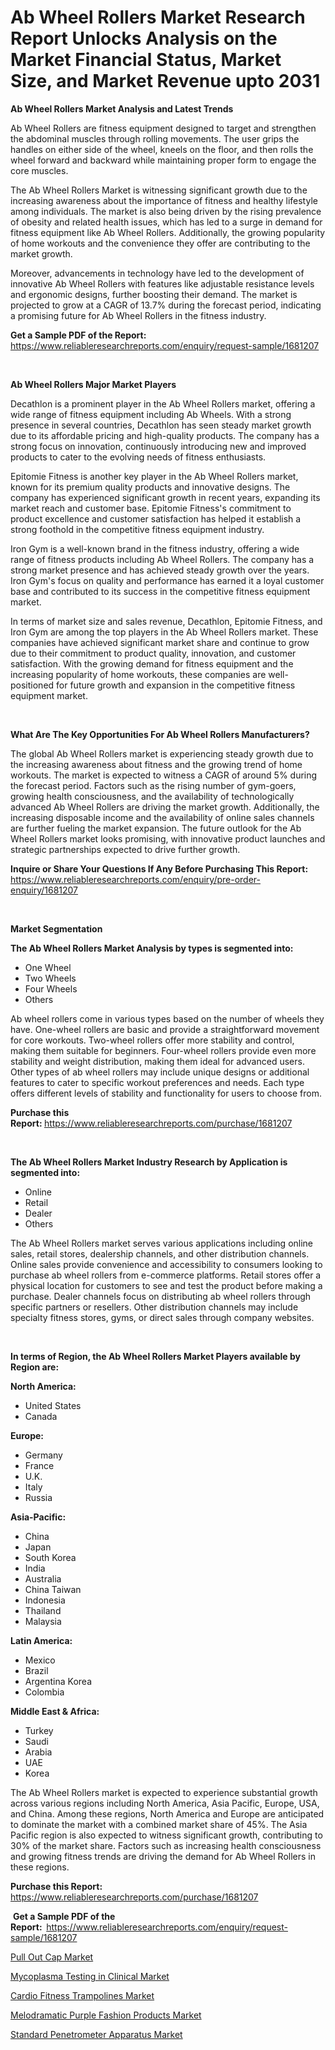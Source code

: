 <p><h1>Ab Wheel Rollers Market Research Report Unlocks Analysis on the Market Financial Status, Market Size, and Market Revenue upto 2031</h1></p><p><strong>Ab Wheel Rollers Market Analysis and Latest Trends</strong></p>
<p><p>Ab Wheel Rollers are fitness equipment designed to target and strengthen the abdominal muscles through rolling movements. The user grips the handles on either side of the wheel, kneels on the floor, and then rolls the wheel forward and backward while maintaining proper form to engage the core muscles.</p><p>The Ab Wheel Rollers Market is witnessing significant growth due to the increasing awareness about the importance of fitness and healthy lifestyle among individuals. The market is also being driven by the rising prevalence of obesity and related health issues, which has led to a surge in demand for fitness equipment like Ab Wheel Rollers. Additionally, the growing popularity of home workouts and the convenience they offer are contributing to the market growth.</p><p>Moreover, advancements in technology have led to the development of innovative Ab Wheel Rollers with features like adjustable resistance levels and ergonomic designs, further boosting their demand. The market is projected to grow at a CAGR of 13.7% during the forecast period, indicating a promising future for Ab Wheel Rollers in the fitness industry.</p></p>
<p><strong>Get a Sample PDF of the Report:&nbsp;</strong> <a href="https://www.reliableresearchreports.com/enquiry/request-sample/1681207">https://www.reliableresearchreports.com/enquiry/request-sample/1681207</a></p>
<p>&nbsp;</p>
<p><strong>Ab Wheel Rollers Major Market Players</strong></p>
<p><p>Decathlon is a prominent player in the Ab Wheel Rollers market, offering a wide range of fitness equipment including Ab Wheels. With a strong presence in several countries, Decathlon has seen steady market growth due to its affordable pricing and high-quality products. The company has a strong focus on innovation, continuously introducing new and improved products to cater to the evolving needs of fitness enthusiasts.</p><p>Epitomie Fitness is another key player in the Ab Wheel Rollers market, known for its premium quality products and innovative designs. The company has experienced significant growth in recent years, expanding its market reach and customer base. Epitomie Fitness's commitment to product excellence and customer satisfaction has helped it establish a strong foothold in the competitive fitness equipment industry.</p><p>Iron Gym is a well-known brand in the fitness industry, offering a wide range of fitness products including Ab Wheel Rollers. The company has a strong market presence and has achieved steady growth over the years. Iron Gym's focus on quality and performance has earned it a loyal customer base and contributed to its success in the competitive fitness equipment market.</p><p>In terms of market size and sales revenue, Decathlon, Epitomie Fitness, and Iron Gym are among the top players in the Ab Wheel Rollers market. These companies have achieved significant market share and continue to grow due to their commitment to product quality, innovation, and customer satisfaction. With the growing demand for fitness equipment and the increasing popularity of home workouts, these companies are well-positioned for future growth and expansion in the competitive fitness equipment market.</p></p>
<p>&nbsp;</p>
<p><strong>What Are The Key Opportunities For Ab Wheel Rollers Manufacturers?</strong></p>
<p><p>The global Ab Wheel Rollers market is experiencing steady growth due to the increasing awareness about fitness and the growing trend of home workouts. The market is expected to witness a CAGR of around 5% during the forecast period. Factors such as the rising number of gym-goers, growing health consciousness, and the availability of technologically advanced Ab Wheel Rollers are driving the market growth. Additionally, the increasing disposable income and the availability of online sales channels are further fueling the market expansion. The future outlook for the Ab Wheel Rollers market looks promising, with innovative product launches and strategic partnerships expected to drive further growth.</p></p>
<p><strong>Inquire or Share Your Questions If Any Before Purchasing This Report:</strong> <a href="https://www.reliableresearchreports.com/enquiry/pre-order-enquiry/1681207">https://www.reliableresearchreports.com/enquiry/pre-order-enquiry/1681207</a></p>
<p>&nbsp;</p>
<p><strong>Market Segmentation</strong></p>
<p><strong>The Ab Wheel Rollers Market Analysis by types is segmented into:</strong></p>
<p><ul><li>One Wheel</li><li>Two Wheels</li><li>Four Wheels</li><li>Others</li></ul></p>
<p><p>Ab wheel rollers come in various types based on the number of wheels they have. One-wheel rollers are basic and provide a straightforward movement for core workouts. Two-wheel rollers offer more stability and control, making them suitable for beginners. Four-wheel rollers provide even more stability and weight distribution, making them ideal for advanced users. Other types of ab wheel rollers may include unique designs or additional features to cater to specific workout preferences and needs. Each type offers different levels of stability and functionality for users to choose from.</p></p>
<p><strong>Purchase this Report:&nbsp;</strong><a href="https://www.reliableresearchreports.com/purchase/1681207">https://www.reliableresearchreports.com/purchase/1681207</a></p>
<p>&nbsp;</p>
<p><strong>The Ab Wheel Rollers Market Industry Research by Application is segmented into:</strong></p>
<p><ul><li>Online</li><li>Retail</li><li>Dealer</li><li>Others</li></ul></p>
<p><p>The Ab Wheel Rollers market serves various applications including online sales, retail stores, dealership channels, and other distribution channels. Online sales provide convenience and accessibility to consumers looking to purchase ab wheel rollers from e-commerce platforms. Retail stores offer a physical location for customers to see and test the product before making a purchase. Dealer channels focus on distributing ab wheel rollers through specific partners or resellers. Other distribution channels may include specialty fitness stores, gyms, or direct sales through company websites.</p></p>
<p>&nbsp;</p>
<p><strong>In terms of Region, the Ab Wheel Rollers Market Players available by Region are:</strong></p>
<p>
    <p> <strong> North America: </strong>
        <ul>
            <li>United States</li>
            <li>Canada</li>
        </ul>
        </p> 
    <p> <strong> Europe: </strong>
        <ul>
            <li>Germany</li>
            <li>France</li>
            <li>U.K.</li>
            <li>Italy</li>
            <li>Russia</li>
        </ul>
        </p> 
    <p> <strong> Asia-Pacific: </strong>
        <ul>
            <li>China</li>
            <li>Japan</li>
            <li>South Korea</li>
            <li>India</li>
            <li>Australia</li>
            <li>China Taiwan</li>
            <li>Indonesia</li>
            <li>Thailand</li>
            <li>Malaysia</li>
        </ul>
        </p> 
    <p> <strong> Latin America: </strong>
        <ul>
            <li>Mexico</li>
            <li>Brazil</li>
            <li>Argentina Korea</li>
            <li>Colombia</li>
        </ul>
        </p> 
    <p> <strong> Middle East & Africa: </strong>
        <ul>
            <li>Turkey</li>
            <li>Saudi</li>
            <li>Arabia</li>
            <li>UAE</li>
            <li>Korea</li>
        </ul>
    </p>
    </p>
<p><p>The Ab Wheel Rollers market is expected to experience substantial growth across various regions including North America, Asia Pacific, Europe, USA, and China. Among these regions, North America and Europe are anticipated to dominate the market with a combined market share of 45%. The Asia Pacific region is also expected to witness significant growth, contributing to 30% of the market share. Factors such as increasing health consciousness and growing fitness trends are driving the demand for Ab Wheel Rollers in these regions.</p></p>
<p><strong>Purchase this Report: </strong><a href="https://www.reliableresearchreports.com/purchase/1681207">https://www.reliableresearchreports.com/purchase/1681207</a></p>
<p>&nbsp;<strong>Get a Sample PDF of the Report:&nbsp;&nbsp;</strong><a href="https://www.reliableresearchreports.com/enquiry/request-sample/1681207">https://www.reliableresearchreports.com/enquiry/request-sample/1681207</a></p>
<p><strong></strong></p>
<p><p><a href="https://github.com/mabutironaldo/Market-Research-Report-List-3/blob/main/pull-out-cap-market.md">Pull Out Cap Market</a></p><p><a href="https://medium.com/@aarongreen1979/mycoplasma-testing-in-clinical-market-furnishes-information-on-market-share-market-trends-and-f5a37026eb89">Mycoplasma Testing in Clinical Market</a></p><p><a href="https://github.com/Paul14Anderson63/Market-Research-Report-List-2/blob/main/cardio-fitness-trampolines-market.md">Cardio Fitness Trampolines Market</a></p><p><a href="https://medium.com/@aarongreen1979/melodramatic-purple-fashion-products-market-share-evolution-and-market-growth-trends-2024-2031-14a9ea394b5a">Melodramatic Purple Fashion Products Market</a></p><p><a href="https://issuu.com/reportprime-2/docs/standard-penetrometer-apparatus-market-size-2030.p">Standard Penetrometer Apparatus Market</a></p></p>